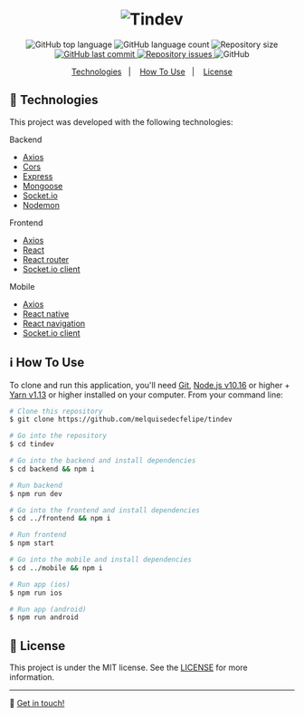 <h1 align="center">
    <img alt="Tindev" src="https://res.cloudinary.com/dtifsqadc/image/upload/v1570725817/logo_2x_s1w11p.png" />
</h1>

<p align="center">
  <img alt="GitHub top language" src="https://img.shields.io/github/languages/top/melquisedecfelipe/tindev.svg">

  <img alt="GitHub language count" src="https://img.shields.io/github/languages/count/melquisedecfelipe/tindev.svg">

  <img alt="Repository size" src="https://img.shields.io/github/repo-size/melquisedecfelipe/tindev.svg">
  
  <a href="https://github.com/melquisedecfelipe/tindev/commits/master">
    <img alt="GitHub last commit" src="https://img.shields.io/github/last-commit/melquisedecfelipe/tindev.svg">
  </a>

  <a href="https://github.com/melquisedecfelipe/tindev/issues">
    <img alt="Repository issues" src="https://img.shields.io/github/issues/melquisedecfelipe/tindev.svg">
  </a>

  <img alt="GitHub" src="https://img.shields.io/github/license/melquisedecfelipe/tindev.svg">
</p>

<p align="center">
  <a href="#rocket-technologies">Technologies</a>&nbsp;&nbsp;&nbsp;|&nbsp;&nbsp;&nbsp;
  <a href="#information_source-how-to-use">How To Use</a>&nbsp;&nbsp;&nbsp;|&nbsp;&nbsp;&nbsp;
  <a href="#memo-license">License</a>
</p>

## :rocket: Technologies

This project was developed with the following technologies:

Backend

- [Axios](https://github.com/axios/axios)
- [Cors](https://github.com/expressjs/cors)
- [Express](https://expressjs.com/)
- [Mongoose](https://mongoosejs.com/mul)
- [Socket.io](http://socket.io/)
- [Nodemon](https://nodemon.io/)

Frontend

- [Axios](https://github.com/axios/axios)
- [React](https://reactjs.org/)
- [React router](https://reacttraining.com/react-router/)
- [Socket.io client](https://github.com/socketio/socket.io-client)

Mobile

- [Axios](https://github.com/axios/axios)
- [React native](https://facebook.github.io/react-native/)
- [React navigation](https://reactnavigation.org/)
- [Socket.io client](https://github.com/socketio/socket.io-client)

## :information_source: How To Use

To clone and run this application, you'll need [Git](https://git-scm.com), [Node.js v10.16](https://nodejs.org/) or higher + [Yarn v1.13](https://yarnpkg.com/) or higher installed on your computer. From your command line:

```bash
# Clone this repository
$ git clone https://github.com/melquisedecfelipe/tindev

# Go into the repository
$ cd tindev

# Go into the backend and install dependencies
$ cd backend && npm i

# Run backend
$ npm run dev

# Go into the frontend and install dependencies
$ cd ../frontend && npm i

# Run frontend
$ npm start

# Go into the mobile and install dependencies
$ cd ../mobile && npm i

# Run app (ios)
$ npm run ios

# Run app (android)
$ npm run android
```

## :memo: License

This project is under the MIT license. See the [LICENSE](https://github.com/melquisedecfelipe/tindev/blob/master/LICENSE) for more information.

---

:wave: [Get in touch!](https://www.linkedin.com/in/melquisedecfelipe/)
